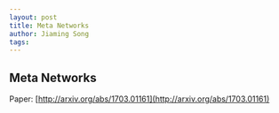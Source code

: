 ```yaml
---
layout: post
title: Meta Networks
author: Jiaming Song
tags:
---
```


## Meta Networks

Paper: [http://arxiv.org/abs/1703.01161](http://arxiv.org/abs/1703.01161)

